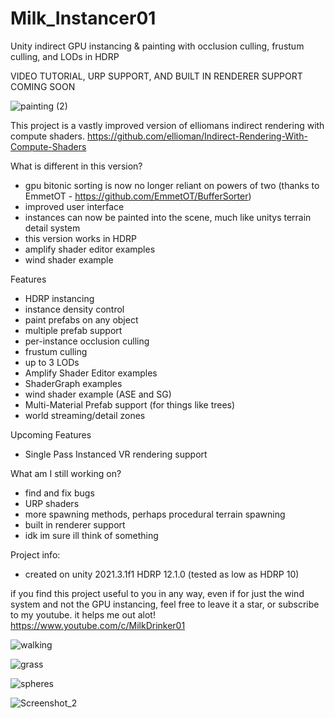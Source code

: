 # Milk_Instancer01
 Unity indirect GPU instancing & painting with occlusion culling, frustum culling, and LODs in HDRP
 
 VIDEO TUTORIAL, URP SUPPORT, AND BUILT IN RENDERER SUPPORT COMING SOON
 
 ![painting (2)](https://user-images.githubusercontent.com/59656122/150681820-37e0c5b9-d7b3-4eaa-9f09-4b6b49b648e5.gif)

 This project is a vastly improved version of elliomans indirect rendering with compute shaders. https://github.com/ellioman/Indirect-Rendering-With-Compute-Shaders
 
 What is different in this version?
  - gpu bitonic sorting is now no longer reliant on powers of two (thanks to EmmetOT - https://github.com/EmmetOT/BufferSorter)
  - improved user interface
  - instances can now be painted into the scene, much like unitys terrain detail system
  - this version works in HDRP
  - amplify shader editor examples
  - wind shader example

Features
  - HDRP instancing
  - instance density control
  - paint prefabs on any object
  - multiple prefab support
  - per-instance occlusion culling
  - frustum culling
  - up to 3 LODs
  - Amplify Shader Editor examples
  - ShaderGraph examples
  - wind shader example (ASE and SG)
  - Multi-Material Prefab support (for things like trees)
  - world streaming/detail zones

 Upcoming Features
  - Single Pass Instanced VR rendering support
 
 What am I still working on?
  - find and fix bugs
  - URP shaders
  - more spawning methods, perhaps procedural terrain spawning
  - built in renderer support
  - idk im sure ill think of something

 Project info:
  - created on unity 2021.3.1f1 HDRP 12.1.0 (tested as low as HDRP 10)

if you find this project useful to you in any way, even if for just the wind system and not the GPU instancing, feel free to leave it a star, or subscribe to my youtube. it helps me out alot! https://www.youtube.com/c/MilkDrinker01

![walking](https://user-images.githubusercontent.com/59656122/143317319-14eb5d2f-3adf-45b2-9dfd-b1ea95af971b.gif)

![grass](https://user-images.githubusercontent.com/59656122/142703484-4bb21330-5e90-4cea-a69a-ff53977d595f.gif)

![spheres](https://user-images.githubusercontent.com/59656122/153914007-831e1b7a-1691-46d4-a8eb-6735d22894cc.gif)

![Screenshot_2](https://user-images.githubusercontent.com/59656122/157997969-45608cbc-daec-4d1a-85d0-aba038485d9f.png)

